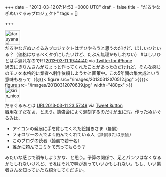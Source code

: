 
+++
date = "2013-03-12 07:14:53 +0000 UTC"
draft = false
title = "だるやなぎぬいぐるみプロジェクト"
tags = []

+++
<div class="twitter-detail twitter-detail-left"><div class="twitter-detail-user"><a class="twitter-user-screen-name" href="http://twitter.com/daruyanagi"><img src="http://a0.twimg.com/profile_images/3067808861/99fc8ebada780f56a03492cd5eba4b3e_normal.jpeg" alt="daruyanagi" height="48" width="48"/></a></div><div class="twitter-detail-tweet">      だるやなぎぬいぐるみプロジェクトはぜひやろうと思うのだけど、ほしいひといる？（価格はなるべくタダにしたいけど、たぶん無理かもしれない） #ほしいひとは手遅れなのでRT<a href="http://twitter.com/daruyanagi/status/311065128919515136" class="twitter-detail-info-permalink"><span class="twitter-detail-info-date">2013-03-11</span> <span class="twitter-detail-info-time">19:44:40</span></a> <span class="twitter-detail-info-source">via <a href="http://twitter.com/download/iphone" rel="nofollow">Twitter for iPhone</a></span></div></div>過去にきりんさんがちょっと作ってくれたことがあったのだけれど、そんな感じのモノを本格的に業者へ制作依頼しようかと画策中。この5年間の集大成という意味もあって（何{{< figure src="/images/20130312070512.jpg"  >}}{{< figure src="/images/20130312070639.jpg" width="480px" >}}<div class="twitter-detail twitter-detail-left"><div class="twitter-detail-user"><a class="twitter-user-screen-name" href="http://twitter.com/kirin_nico"><img src="http://a0.twimg.com/profile_images/3059995105/f86166bd0af93ad4677eaec5b72c3b79_normal.png" alt="kirin_nico" height="48" width="48"/></a></div><div class="twitter-detail-tweet">      だるぐるみとは <a class="twitter-tweet-url" href="http://t.co/31sk0YPjAT" target="_top"><span>URL</span></a><a href="http://twitter.com/kirin_nico/status/311128834923720704" class="twitter-detail-info-permalink"><span class="twitter-detail-info-date">2013-03-11</span> <span class="twitter-detail-info-time">23:57:49</span></a> <span class="twitter-detail-info-source">via <a href="http://twitter.com/tweetbutton" rel="nofollow">Tweet Button</a></span></div></div>器用な子だなぁ、と思う。勉強会によく遅刻するのだけが玉に瑕。作ったぬいぐるみは、

<ul>
<li>アイコンの発展に手を貸してくれた絵描きさま（無償）</li>
<li>フォロワーの人でよく絡んでくれている人（無償または原価）</li>
<li>このブログの読者（抽選で若干名）</li>
<li>誰かに頼んでコミケで売ってもらう？</li>
</ul>みたいな感じで頒布しようかな、と思う。予算の関係で、足とパンツはなくなるかもしれないけれど、それはそれで味があっていいかもしれない。もし、いい業者さんを知っていたら紹介してください。


